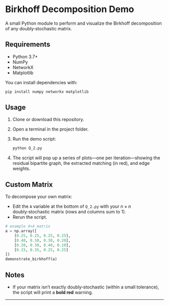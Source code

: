 # Birkhoff Decomposition Demo

A small Python module to perform and visualize the Birkhoff decomposition of any doubly‑stochastic matrix.

## Requirements

* Python 3.7+
* NumPy
* NetworkX
* Matplotlib

You can install dependencies with:

```bash
pip install numpy networkx matplotlib
```

## Usage

1. Clone or download this repository.

2. Open a terminal in the project folder.

3. Run the demo script:

   ```bash
   python Q_2.py
   ```

4. The script will pop up a series of plots—one per iteration—showing the residual bipartite graph, the extracted matching (in red), and edge weights.

## Custom Matrix

To decompose your own matrix:

* Edit the `A` variable at the bottom of `Q_2.py` with your $n \times n$ doubly‑stochastic matrix (rows and columns sum to 1).
* Rerun the script.

```python
# example 4×4 matrix
a = np.array([
    [0.25, 0.25, 0.25, 0.25],
    [0.40, 0.10, 0.30, 0.20],
    [0.20, 0.30, 0.40, 0.10],
    [0.15, 0.35, 0.25, 0.25]
])
demonstrate_birkhoff(a)
```

## Notes

* If your matrix isn’t exactly doubly‑stochastic (within a small tolerance), the script will print a **bold red** warning.

---
